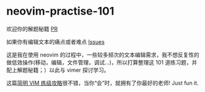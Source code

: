 # neovim-practise-101

欢迎你的解题秘籍 [PR](https://github.com/wsgggws/neovim-practise-101/compare)

如果你有编辑文本的痛点或者难点 [Issues](https://github.com/wsgggws/neovim-practise-101/issues/new)

这是我在使用 neovim 的过程中，一些较多频次的文本编辑需求，我不想反复性的做低效操作(移动，编辑，文件管理，调试...)，所以打算整理这 101 道练习题，并配上解题秘籍；）以此与 vimer 探讨学习。

这篇[简明 VIM 练级攻略](https://coolshell.cn/articles/5426.html)很不错，当你“会”时，就拥有了你最好的老师! Just fun it.
